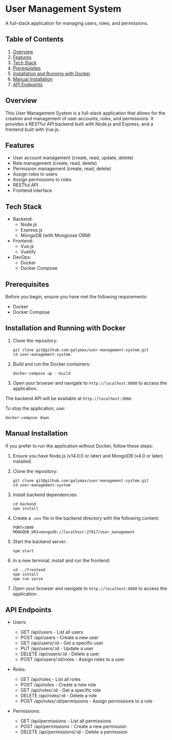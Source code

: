 # User Management System
A full-stack application for managing users, roles, and permissions.

## Table of Contents
1. [Overview](#overview)
2. [Features](#features)
3. [Tech Stack](#tech-stack)
4. [Prerequisites](#prerequisites)
5. [Installation and Running with Docker](#installation-and-running-with-docker)
6. [Manual Installation](#manual-installation)
7. [API Endpoints](#api-endpoints)

## Overview

This User Management System is a full-stack application that allows for the creation and management of user accounts, roles, and permissions. It provides a RESTful API backend built with Node.js and Express, and a frontend built with Vue.js.

## Features

- User account management (create, read, update, delete)
- Role management (create, read, delete)
- Permission management (create, read, delete)
- Assign roles to users
- Assign permissions to roles
- RESTful API
- Frontend interface

## Tech Stack

- Backend:
  - Node.js
  - Express.js
  - MongoDB (with Mongoose ORM)
- Frontend:
  - Vue.js
  - Vuetify
- DevOps:
  - Docker
  - Docker Compose

## Prerequisites

Before you begin, ensure you have met the following requirements:
- Docker
- Docker Compose

## Installation and Running with Docker

1. Clone the repository:
   ```
   git clone git@github.com:galymax/user-management-system.git
   cd user-management-system
   ```

2. Build and run the Docker containers:
   ```
   docker-compose up --build
   ```

3. Open your browser and navigate to `http://localhost:8080` to access the application.

The backend API will be available at `http://localhost:3000`.

To stop the application, use:
```
docker-compose down
```

## Manual Installation

If you prefer to run the application without Docker, follow these steps:

1. Ensure you have Node.js (v14.0.0 or later) and MongoDB (v4.0 or later) installed.

2. Clone the repository:
   ```
   git clone git@github.com:galymax/user-management-system.git
   cd user-management-system
   ```

3. Install backend dependencies:
   ```
   cd backend
   npm install
   ```

4. Create a `.env` file in the backend directory with the following content:
   ```
   PORT=3000
   MONGODB_URI=mongodb://localhost:27017/user_management
   ```

5. Start the backend server:
   ```
   npm start
   ```

6. In a new terminal, install and run the frontend:
   ```
   cd ../frontend
   npm install
   npm run serve
   ```

7. Open your browser and navigate to `http://localhost:8080` to access the application.

## API Endpoints

- Users:
  - GET /api/users - List all users
  - POST /api/users - Create a new user
  - GET /api/users/:id - Get a specific user
  - PUT /api/users/:id - Update a user
  - DELETE /api/users/:id - Delete a user
  - POST /api/users/:id/roles - Assign roles to a user

- Roles:
  - GET /api/roles - List all roles
  - POST /api/roles - Create a new role
  - GET /api/roles/:id - Get a specific role
  - DELETE /api/roles/:id - Delete a role
  - POST /api/roles/:id/permissions - Assign permissions to a role

- Permissions:
  - GET /api/permissions - List all permissions
  - POST /api/permissions - Create a new permission
  - DELETE /api/permissions/:id - Delete a permission
